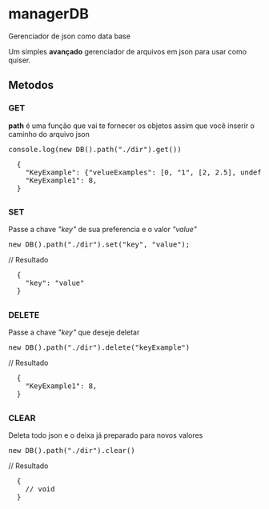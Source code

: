 # managerDB
Gerenciador de json como data base

Um simples __avançado__ gerenciador de arquivos em json para usar como quiser.

## Metodos

### GET

__path__ é uma função que vai te fornecer os objetos assim que você inserir o caminho do arquivo json

<pre>console.log(new DB().path("./dir").get())</pre>
<pre>
  {
    "KeyExample": {"velueExamples": [0, "1", [2, 2.5], undefined, null, 6-1, "six", {"seven": 7}]},
    "KeyExample1": 8,
  }
</pre>
## 
### SET

Passe a chave *"key"* de sua preferencia e o valor *"value"*

<pre>new DB().path("./dir").set("key", "value");</pre>
// Resultado
<pre>
  {
    "key": "value"
  }</pre>

## 

### DELETE

Passe a chave *"key"* que deseje deletar

<pre>new DB().path("./dir").delete("keyExample")</pre>
// Resultado
<pre>
  {
    "KeyExample1": 8,
  }
</pre>
## 

### CLEAR

Deleta todo json e o deixa já preparado para novos valores

<pre>new DB().path("./dir").clear()</pre>
// Resultado
<pre>
  {
    // void
  }
</pre>
